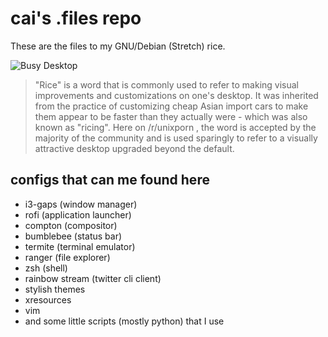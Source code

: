 # cai's .files repo

These are the files to my GNU/Debian (Stretch) rice.

![Busy Desktop](print.png)


> "Rice" is a word that is commonly used to refer to making visual improvements and customizations on one's desktop. It was inherited from the practice of customizing cheap Asian import cars to make them appear to be faster than they actually were - which was also known as "ricing". Here on /r/unixporn , the word is accepted by the majority of the community and is used sparingly to refer to a visually attractive desktop upgraded beyond the default.

## configs that can me found here

* i3-gaps (window manager)
* rofi (application launcher)
* compton (compositor)
* bumblebee (status bar)
* termite (terminal emulator)
* ranger (file explorer)
* zsh (shell)
* rainbow stream (twitter cli client)
* stylish themes
* xresources
* vim
* and some little scripts (mostly python) that I use
